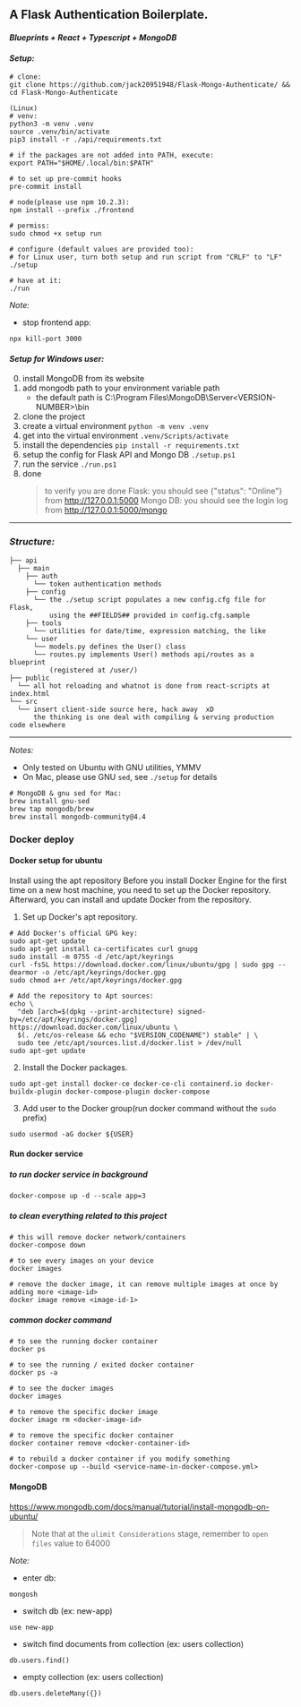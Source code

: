 ## A Flask Authentication Boilerplate.

#### _Blueprints + React + Typescript + MongoDB_

#### _Setup:_

```shell
# clone:
git clone https://github.com/jack20951948/Flask-Mongo-Authenticate/ && cd Flask-Mongo-Authenticate

(Linux)
# venv:
python3 -m venv .venv
source .venv/bin/activate
pip3 install -r ./api/requirements.txt

# if the packages are not added into PATH, execute:
export PATH="$HOME/.local/bin:$PATH"

# to set up pre-commit hooks
pre-commit install

# node(please use npm 10.2.3):
npm install --prefix ./frontend

# permiss:
sudo chmod +x setup run

# configure (default values are provided too):
# for Linux user, turn both setup and run script from "CRLF" to "LF"
./setup

# have at it:
./run
```

_Note:_

- stop frontend app:

```shell
npx kill-port 3000
```

#### _Setup for Windows user:_

0. install MongoDB from its website
1. add mongodb path to your environment variable path
   - the default path is C:\Program Files\MongoDB\Server\<VERSION-NUMBER>\bin
2. clone the project
3. create a virtual environment `python -m venv .venv`
4. get into the virtual environment `.venv/Scripts/activate`
5. install the dependencies `pip install -r requirements.txt`
6. setup the config for Flask API and Mongo DB `./setup.ps1`
7. run the service `./run.ps1`
8. done
   > to verify you are done
   > Flask: you should see {"status": "Online"} from http://127.0.0.1:5000
   > Mongo DB: you should see the login log from http://127.0.0.1:5000/mongo

---

### _Structure:_

```console
├── api
  ├── main
    ├── auth
      └── token authentication methods
    ├── config
      └── the ./setup script populates a new config.cfg file for Flask,
          using the ##FIELDS## provided in config.cfg.sample
    ├── tools
      └── utilities for date/time, expression matching, the like
    └── user
      └── models.py defines the User() class
      └── routes.py implements User() methods api/routes as a blueprint
          (registered at /user/)
├── public
  └── all hot reloading and whatnot is done from react-scripts at index.html
└── src
  └── insert client-side source here, hack away  xD
      the thinking is one deal with compiling & serving production code elsewhere
```

---

_Notes:_

- Only tested on Ubuntu with GNU utilities, YMMV
- On Mac, please use GNU `sed`, see `./setup` for details

```
# MongoDB & gnu sed for Mac:
brew install gnu-sed
brew tap mongodb/brew
brew install mongodb-community@4.4
```

### Docker deploy

#### Docker setup for ubuntu

Install using the apt repository
Before you install Docker Engine for the first time on a new host machine, you need to set up the Docker repository. Afterward, you can install and update Docker from the repository.

1. Set up Docker's apt repository.

```shell
# Add Docker's official GPG key:
sudo apt-get update
sudo apt-get install ca-certificates curl gnupg
sudo install -m 0755 -d /etc/apt/keyrings
curl -fsSL https://download.docker.com/linux/ubuntu/gpg | sudo gpg --dearmor -o /etc/apt/keyrings/docker.gpg
sudo chmod a+r /etc/apt/keyrings/docker.gpg

# Add the repository to Apt sources:
echo \
  "deb [arch=$(dpkg --print-architecture) signed-by=/etc/apt/keyrings/docker.gpg] https://download.docker.com/linux/ubuntu \
  $(. /etc/os-release && echo "$VERSION_CODENAME") stable" | \
  sudo tee /etc/apt/sources.list.d/docker.list > /dev/null
sudo apt-get update
```

2. Install the Docker packages.

```shell
sudo apt-get install docker-ce docker-ce-cli containerd.io docker-buildx-plugin docker-compose-plugin docker-compose
```

3. Add user to the Docker group(run docker command without the `sudo` prefix)

```shell
sudo usermod -aG docker ${USER}
```

#### Run docker service

##### to run docker service in background

```shell
docker-compose up -d --scale app=3
```

##### to clean everything related to this project
```shell
# this will remove docker network/containers
docker-compose down

# to see every images on your device
docker images

# remove the docker image, it can remove multiple images at once by adding more <image-id>
docker image remove <image-id-1>
```

##### common docker command

```shell
# to see the running docker container
docker ps

# to see the running / exited docker container
docker ps -a

# to see the docker images
docker images

# to remove the specific docker image
docker image rm <docker-image-id>

# to remove the specific docker container
docker container remove <docker-container-id>

# to rebuild a docker container if you modify something
docker-compose up --build <service-name-in-docker-compose.yml>
```

#### MongoDB

https://www.mongodb.com/docs/manual/tutorial/install-mongodb-on-ubuntu/

> Note that at the `ulimit Considerations` stage, remember to `open files` value to 64000

_Note:_

- enter db:

```shell
mongosh
```

- switch db (ex: new-app)

```shell
use new-app
```

- switch find documents from collection (ex: users collection)

```shell
db.users.find()
```

- empty collection (ex: users collection)

```shell
db.users.deleteMany({})
```
